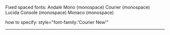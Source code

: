 Fixed spaced fonts:
Andalé Mono (monospace)
Courier (monospace)
Lucida Console (monospace)
Monaco (monospace)

how to specify:   style="font-family:'Courier New'"

----------------------------------------------------
